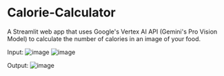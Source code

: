 # Calorie-Calculator
A Streamlit web app that uses Google's Vertex AI API (Gemini's Pro Vision Model) to calculate
the number of calories in an image of your food.

Input:
![image](https://github.com/sweta-lab/Calorie-Calculator/assets/61554410/0234e550-1e0b-4d3b-9073-77b23c065b0e)
![image](https://github.com/sweta-lab/Calorie-Calculator/assets/61554410/4e0cd1cc-cbb6-4cec-9517-61d46241e90f)

Output:
![image](https://github.com/sweta-lab/Calorie-Calculator/assets/61554410/d68af0cb-e1b9-40be-b0ab-082fc9f7162c)



